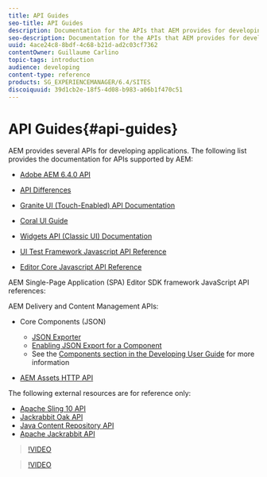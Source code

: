 ```yaml
---
title: API Guides
seo-title: API Guides
description: Documentation for the APIs that AEM provides for developing applications
seo-description: Documentation for the APIs that AEM provides for developing applications
uuid: 4ace24c8-8bdf-4c68-b21d-ad2c03cf7362
contentOwner: Guillaume Carlino
topic-tags: introduction
audience: developing
content-type: reference
products: SG_EXPERIENCEMANAGER/6.4/SITES
discoiquuid: 39d1cb2e-18f5-4d08-b983-a06b1f470c51
---
```


# API Guides{#api-guides}

AEM provides several APIs for developing applications. The following list provides the documentation for APIs supported by AEM:

* [Adobe AEM 6.4.0 API](https://helpx.adobe.com/experience-manager/6-4/sites/developing/using/reference-materials/javadoc/index.html)  

* [API Differences](https://helpx.adobe.com/experience-manager/6-4/sites/developing/using/reference-materials/diff-previous/changes.html)  

* [Granite UI (Touch-Enabled) API Documentation](https://helpx.adobe.com/experience-manager/6-4/sites/developing/using/reference-materials/granite-ui/api/index.html)  

* [Coral UI Guide](https://helpx.adobe.com/experience-manager/6-4/sites/developing/using/reference-materials/coral-ui/coralui3/index.html)  

* [Widgets API (Classic UI) Documentation](https://helpx.adobe.com/experience-manager/6-4/sites/developing/using/reference-materials/widgets-api/index.html)  

* [UI Test Framework Javascript API Reference](https://helpx.adobe.com/experience-manager/6-4/sites/developing/using/reference-materials/test-api/index.html)  

* [Editor Core Javascript API Reference](https://helpx.adobe.com/experience-manager/6-4/sites/developing/using/reference-materials/jsdoc/ui-touch/editor-core/index.html)

AEM Single-Page Application (SPA) Editor SDK framework JavaScript API references:

AEM Delivery and Content Management APIs:

* Core Components (JSON)

    * [JSON Exporter](/help/sites/developing/using/json-exporter.md)
    * [Enabling JSON Export for a Component](/help/sites/developing/using/json-exporter-components.md)
    * See the [Components section in the Developing User Guide](https://helpx.adobe.com/experience-manager/6-4/sites/developing/user-guide.html?topic=/experience-manager/6-4/sites/developing/morehelp/components.ug.js) for more information

* [AEM Assets HTTP API](/help/assets/using/mac-api-assets.md)

The following external resources are for reference only:

* [Apache Sling 10 API](https://sling.apache.org/apidocs/sling10/)
* [Jackrabbit Oak API](https://jackrabbit.apache.org/oak/docs/oak_api/overview.html)
* [Java Content Repository API](https://docs.adobe.com/docs/en/spec/javax.jcr/javadocs/jcr-2.0/index.html)
* [Apache Jackrabbit API](https://jackrabbit.apache.org/api)

>[!VIDEO](https://vimeo.com/)

>[!VIDEO](https://vimeo.com/)
